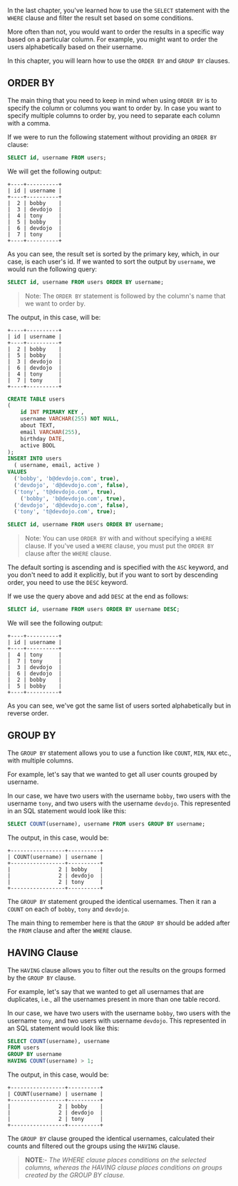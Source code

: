 
In the last chapter, you've learned how to use the `SELECT` statement with the `WHERE` clause and filter the result set based on some conditions.

More often than not, you would want to order the results in a specific way based on a particular column. For example, you might want to order the users alphabetically based on their username.

In this chapter, you will learn how to use the `ORDER BY` and `GROUP BY` clauses.

## ORDER BY

The main thing that you need to keep in mind when using `ORDER BY` is to specify the column or columns you want to order by. In case you want to specify multiple columns to order by, you need to separate each column with a comma.

If we were to run the following statement without providing an `ORDER BY` clause:

```sql
SELECT id, username FROM users;
```

We will get the following output:

```
+----+----------+
| id | username |
+----+----------+
|  2 | bobby    |
|  3 | devdojo  |
|  4 | tony     |
|  5 | bobby    |
|  6 | devdojo  |
|  7 | tony     |
+----+----------+
```

As you can see, the result set is sorted by the primary key, which, in our case, is each user's id. If we wanted to sort the output by `username`, we would run the following query:

```sql
SELECT id, username FROM users ORDER BY username;
```

> Note: The `ORDER BY` statement is followed by the column's name that we want to order by.

The output, in this case, will be:

```
+----+----------+
| id | username |
+----+----------+
|  2 | bobby    |
|  5 | bobby    |
|  3 | devdojo  |
|  6 | devdojo  |
|  4 | tony     |
|  7 | tony     |
+----+----------+
```



<RunBlock>


```sql
CREATE TABLE users
(
    id INT PRIMARY KEY ,
    username VARCHAR(255) NOT NULL,
    about TEXT,
    email VARCHAR(255),
    birthday DATE,
    active BOOL
);
INSERT INTO users
  ( username, email, active )
VALUES
  ('bobby', 'b@devdojo.com', true),
  ('devdojo', 'd@devdojo.com', false),
  ('tony', 't@devdojo.com', true),
    ('bobby', 'b@devdojo.com', true),
  ('devdojo', 'd@devdojo.com', false),
  ('tony', 't@devdojo.com', true);

SELECT id, username FROM users ORDER BY username;

```

</RunBlock>

> Note: You can use `ORDER BY` with and without specifying a `WHERE` clause. If you've used a `WHERE` clause, you must put the `ORDER BY` clause after the `WHERE` clause.

The default sorting is ascending and is specified with the `ASC` keyword, and you don't need to add it explicitly, but if you want to sort by descending order, you need to use the `DESC` keyword.

If we use the query above and add `DESC` at the end as follows:


```sql
SELECT id, username FROM users ORDER BY username DESC;
```

We will see the following output:

```
+----+----------+
| id | username |
+----+----------+
|  4 | tony     |
|  7 | tony     |
|  3 | devdojo  |
|  6 | devdojo  |
|  2 | bobby    |
|  5 | bobby    |
+----+----------+
```

As you can see, we've got the same list of users sorted alphabetically but in reverse order.

## GROUP BY

The `GROUP BY` statement allows you to use a function like `COUNT`, `MIN`, `MAX` etc., with multiple columns.

For example, let's say that we wanted to get all user counts grouped by username.

In our case, we have two users with the username `bobby`, two users with the username `tony`, and two users with the username `devdojo`. This represented in an SQL statement would look like this:

```sql
SELECT COUNT(username), username FROM users GROUP BY username;
```

The output, in this case, would be:

```
+-----------------+----------+
| COUNT(username) | username |
+-----------------+----------+
|               2 | bobby    |
|               2 | devdojo  |
|               2 | tony     |
+-----------------+----------+
```

The `GROUP BY` statement grouped the identical usernames. Then it ran a `COUNT` on each of `bobby`, `tony` and `devdojo`.

The main thing to remember here is that the `GROUP BY` should be added after the `FROM` clause and after the `WHERE` clause.

## HAVING Clause

The `HAVING` clause allows you to filter out the results on the groups formed by the `GROUP BY` clause.

For example, let's say that we wanted to get all usernames that are duplicates, i.e., all the usernames present in more than one table record.

In our case, we have two users with  the username `bobby`, two users with the username `tony`, and two users with username `devdojo`. This represented in an SQL statement would look like this:

```sql
SELECT COUNT(username), username
FROM users
GROUP BY username
HAVING COUNT(username) > 1;
```

The output, in this case, would be:

```
+-----------------+----------+
| COUNT(username) | username |
+-----------------+----------+
|               2 | bobby    |
|               2 | devdojo  |
|               2 | tony     |
+-----------------+----------+
```

The `GROUP BY` clause grouped the identical usernames, calculated their counts and filtered out the groups using the `HAVING` clause.

> **NOTE**:- _The WHERE clause places conditions on the selected columns, whereas the HAVING clause places conditions on groups created by the GROUP BY clause._


